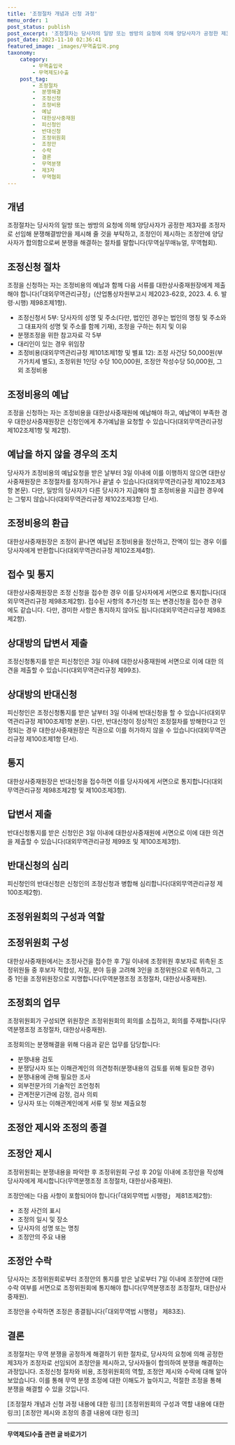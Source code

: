 ```yaml
---
title: '조정절차 개념과 신청 과정'
menu_order: 1
post_status: publish
post_excerpt: '조정절차는 당사자의 일방 또는 쌍방의 요청에 의해 양당사자가 공정한 제3자를 조정자로 선임해 분쟁해결방안을 제시해 줄 것을 부탁하고, 조정인이 제시하는 조정안에 양당사자가 합의함으로써 분쟁을 해결하는 절차를 말합니다 무역실무매뉴얼, 무역협회 .'
post_date: 2023-11-10 02:36:41
featured_image: _images/무역출입국.png
taxonomy:
    category:
        - 무역출입국
        - 무역제도Ⅰ수출
    post_tag:
        - 조정절차
        -  분쟁해결
        -  조정신청
        -  조정비용
        -  예납
        -  대한상사중재원
        -  피신청인
        -  반대신청
        -  조정위원회
        -  조정안
        -  수락
        -  결론
        -  무역분쟁
        -  제3자
        -  무역협회
---
```


## 개념
조정절차는 당사자의 일방 또는 쌍방의 요청에 의해 양당사자가 공정한 제3자를 조정자로 선임해 분쟁해결방안을 제시해 줄 것을 부탁하고, 조정인이 제시하는 조정안에 양당사자가 합의함으로써 분쟁을 해결하는 절차를 말합니다(무역실무매뉴얼, 무역협회).

## 조정신청 절차
조정을 신청하는 자는 조정비용의 예납과 함께 다음 서류를 대한상사중재원장에게 제출해야 합니다(「대외무역관리규정」(산업통상자원부고시 제2023-62호, 2023. 4. 6. 발령·시행) 제98조제1항).

* 조정신청서 5부: 당사자의 성명 및 주소(다만, 법인인 경우는 법인의 명칭 및 주소와 그 대표자의 성명 및 주소를 함께 기재), 조정을 구하는 취지 및 이유
* 분쟁조정을 위한 참고자료 각 5부
* 대리인이 있는 경우 위임장
* 조정비용(대외무역관리규정 제101조제1항 및 별표 12): 조정 사건당 50,000원(부가가치세 별도), 조정위원 1인당 수당 100,000원, 조정안 작성수당 50,000원, 그 외 조정비용

## 조정비용의 예납
조정을 신청하는 자는 조정비용을 대한상사중재원에 예납해야 하고, 예납액이 부족한 경우 대한상사중재원장은 신청인에게 추가예납을 요청할 수 있습니다(대외무역관리규정 제102조제1항 및 제2항).

## 예납을 하지 않을 경우의 조치
당사자가 조정비용의 예납요청을 받은 날부터 3일 이내에 이를 이행하지 않으면 대한상사중재원장은 조정절차를 정지하거나 끝낼 수 있습니다(대외무역관리규정 제102조제3항 본문). 다만, 일방의 당사자가 다른 당사자가 지급해야 할 조정비용을 지급한 경우에는 그렇지 않습니다(대외무역관리규정 제102조제3항 단서).

## 조정비용의 환급
대한상사중재원장은 조정이 끝나면 예납된 조정비용을 정산하고, 잔액이 있는 경우 이를 당사자에게 반환합니다(대외무역관리규정 제102조제4항).

## 접수 및 통지
대한상사중재원장은 조정 신청을 접수한 경우 이를 당사자에게 서면으로 통지합니다(대외무역관리규정 제98조제2항). 접수된 사항의 추가신청 또는 변경신청을 접수한 경우에도 같습니다. 다만, 경미한 사항은 통지하지 않아도 됩니다(대외무역관리규정 제98조제2항).

## 상대방의 답변서 제출
조정신청통지를 받은 피신청인은 3일 이내에 대한상사중재원에 서면으로 이에 대한 의견을 제출할 수 있습니다(대외무역관리규정 제99조).

## 상대방의 반대신청
피신청인은 조정신청통지를 받은 날부터 3일 이내에 반대신청을 할 수 있습니다(대외무역관리규정 제100조제1항 본문). 다만, 반대신청이 정상적인 조정절차를 방해한다고 인정되는 경우 대한상사중재원장은 직권으로 이를 허가하지 않을 수 있습니다(대외무역관리규정 제100조제1항 단서).

## 통지
대한상사중재원장은 반대신청을 접수하면 이를 당사자에게 서면으로 통지합니다(대외무역관리규정 제98조제2항 및 제100조제3항).

## 답변서 제출
반대신청통지를 받은 신청인은 3일 이내에 대한상사중재원에 서면으로 이에 대한 의견을 제출할 수 있습니다(대외무역관리규정 제99조 및 제100조제3항).

## 반대신청의 심리
피신청인의 반대신청은 신청인의 조정신청과 병합해 심리합니다(대외무역관리규정 제100조제2항).

## 조정위원회의 구성과 역할
## 조정위원회 구성
대한상사중재원에서는 조정사건을 접수한 후 7일 이내에 조정위원 후보자로 위촉된 조정위원들 중 후보자 적합성, 자질, 분야 등을 고려해 3인을 조정위원으로 위촉하고, 그 중 1인을 조정위원장으로 지명합니다(무역분쟁조정 조정절차, 대한상사중재원).

## 조정회의 업무
조정위원회가 구성되면 위원장은 조정위원회의 회의를 소집하고, 회의를 주재합니다(무역분쟁조정 조정절차, 대한상사중재원).

조정회의는 분쟁해결을 위해 다음과 같은 업무를 담당합니다:
* 분쟁내용 검토
* 분쟁당사자 또는 이해관계인의 의견청취(분쟁내용의 검토를 위해 필요한 경우)
* 분쟁내용에 관해 필요한 조사
* 외부전문가의 기술적인 조언청취
* 관계전문기관에 감정, 검사 의뢰
* 당사자 또는 이해관계인에게 서류 및 정보 제출요청

## 조정안 제시와 조정의 종결
## 조정안 제시
조정위원회는 분쟁내용을 파악한 후 조정위원회 구성 후 20일 이내에 조정안을 작성해 당사자에게 제시합니다(무역분쟁조정 조정절차, 대한상사중재원).

조정안에는 다음 사항이 포함되어야 합니다(「대외무역법 시행령」 제81조제2항):
* 조정 사건의 표시
* 조정의 일시 및 장소
* 당사자의 성명 또는 명칭
* 조정안의 주요 내용

## 조정안 수락
당사자는 조정위원회로부터 조정안의 통지를 받은 날로부터 7일 이내에 조정안에 대한 수락 여부를 서면으로 조정위원회에 통지해야 합니다(무역분쟁조정 조정절차, 대한상사중재원).

조정안을 수락하면 조정은 종결됩니다(「대외무역법 시행령」 제83조).

## 결론
조정절차는 무역 분쟁을 공정하게 해결하기 위한 절차로, 당사자의 요청에 의해 공정한 제3자가 조정자로 선임되어 조정안을 제시하고, 당사자들이 합의하여 분쟁을 해결하는 과정입니다. 조정신청 절차와 비용, 조정위원회의 역할, 조정안 제시와 수락에 대해 알아보았습니다. 이를 통해 무역 분쟁 조정에 대한 이해도가 높아지고, 적절한 조정을 통해 분쟁을 해결할 수 있을 것입니다.

[조정절차 개념과 신청 과정 내용에 대한 링크]
[조정위원회의 구성과 역할 내용에 대한 링크]
[조정안 제시와 조정의 종결 내용에 대한 링크]
<!-- wp:separator -->
<hr class="wp-block-separator has-alpha-channel-opacity"/>
<!-- /wp:separator -->

<!-- wp:group {"backgroundColor":"base","layout":{"type":"constrained"}} -->
<div class="wp-block-group has-base-background-color has-background"><!-- wp:paragraph {"align":"center","fontSize":"medium"} -->
<p class="has-text-align-center has-large-font-size"><strong>무역제도Ⅰ수출 관련 글 바로가기</strong></p>
<!-- /wp:paragraph -->


<!-- wp:latest-posts
{"categories":[{"id":14332,"count":19,"description":"","link":"https://uknowlaw.com/category/%eb%ac%b4%ec%97%ad%ec%a0%9c%eb%8f%84%e2%85%b0%ec%88%98%ec%b6%9c/","name":"무역제도Ⅰ수출","slug":"무역제도Ⅰ수출","taxonomy":"category","parent":0,"meta":[],"_links":{"self":[{"href":"https://uknowlaw.com/wp-json/wp/v2/categories/14332"}],"collection":[{"href":"https://uknowlaw.com/wp-json/wp/v2/categories"}],"about":[{"href":"https://uknowlaw.com/wp-json/wp/v2/taxonomies/category"}],"wp:post_type":[{"href":"https://uknowlaw.com/wp-json/wp/v2/posts?categories=14332"}],"curies":[{"name":"wp","href":"https://api.w.org/{rel}","templated":true}]}}],"postsToShow":100,"excerptLength":28,"postLayout":"grid","columns":2,"featuredImageAlign":"left","featuredImageSizeSlug":"large","fontSize":"small"} /--></div>
<!-- /wp:group -->